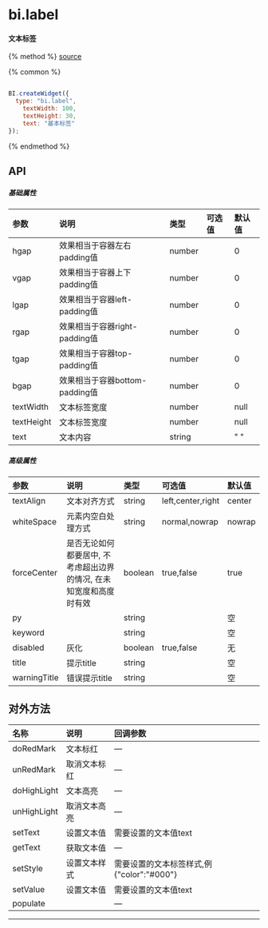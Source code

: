 # bi.label

#### 文本标签

{% method %}
[source](https://jsfiddle.net/fineui/47f5ps1j/)

{% common %}
```javascript

BI.createWidget({
  type: "bi.label",
	textWidth: 100,
	textHeight: 30,
	text: "基本标签"
});


```

{% endmethod %}


## API
##### 基础属性

| 参数    | 说明                           | 类型       | 可选值 | 默认值
| :------ |:-------------                  | :-----     | :----|:----
| hgap    | 效果相当于容器左右padding值    |    number  |  |  0  |
| vgap    | 效果相当于容器上下padding值    |    number  |  |  0  |
| lgap    | 效果相当于容器left-padding值   |    number  |  |  0  |
| rgap    | 效果相当于容器right-padding值  |    number  |  |  0  |
| tgap    | 效果相当于容器top-padding值    |    number  |  |  0  |
| bgap    | 效果相当于容器bottom-padding值 |    number  |  |  0  |
| textWidth   | 文本标签宽度     |    number|   | null    |
| textHeight  | 文本标签宽度     |    number|   | null    |
| text    | 文本内容        |    string |  | " " |


##### 高级属性

| 参数    | 说明                           | 类型       | 可选值 | 默认值
| :------ |:-------------                  | :-----     | :----|:----
| textAlign  | 文本对齐方式     |    string  |  left,center,right | center |
| whiteSpace | 元素内空白处理方式    |    string| normal,nowrap | nowrap|
| forceCenter | 是否无论如何都要居中, 不考虑超出边界的情况, 在未知宽度和高度时有效    |    boolean | true,false |  true |
| py      |      |    string |  | 空 |
| keyword |      |    string |  | 空 |
| disabled | 灰化     |    boolean| true,false | 无 |
| title  | 提示title     |    string |  | 空 |
| warningTitle | 错误提示title     |    string |  | 空 |

## 对外方法
| 名称     | 说明                           |  回调参数     
| :------ |:-------------                  | :-----   
| doRedMark | 文本标红  | —  |
| unRedMark | 取消文本标红| —|
| doHighLight | 文本高亮 | —|
| unHighLight | 取消文本高亮 | —|
| setText| 设置文本值 | 需要设置的文本值text|
| getText| 获取文本值 | —|
| setStyle | 设置文本样式 |需要设置的文本标签样式,例{"color":"#000"} |
| setValue | 设置文本值 | 需要设置的文本值text |
| populate| | —|






---